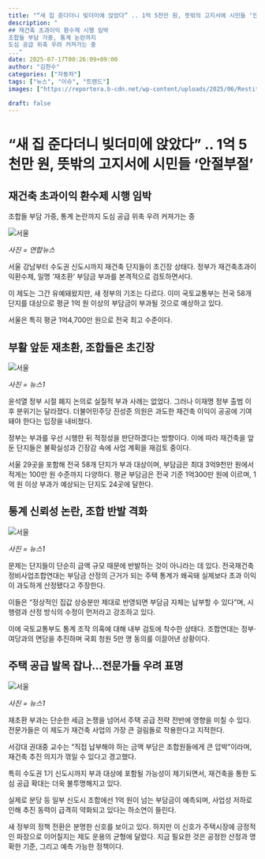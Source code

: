 ```yaml
---
title: "“새 집 준다더니 빚더미에 앉았다” .. 1억 5천만 원, 뜻밖의 고지서에 시민들 ‘안절부절’"
description: "
## 재건축 초과이익 환수제 시행 임박
조합들 부담 가중, 통계 논란까지
도심 공급 위축 우려 커져가는 중
..."
date: 2025-07-17T00:26:09+09:00
author: "김한수"
categories: ["자동차"]
tags: ["뉴스", "이슈", "트렌드"]
images: ["https://reportera.b-cdn.net/wp-content/uploads/2025/06/Restitution-of-Excess-Rebuilding-Gains-1024x576.jpg"]

draft: false
---
```


# “새 집 준다더니 빚더미에 앉았다” .. 1억 5천만 원, 뜻밖의 고지서에 시민들 ‘안절부절’


## 재건축 초과이익 환수제 시행 임박
조합들 부담 가중, 통계 논란까지
도심 공급 위축 우려 커져가는 중


![서울](https://reportera.b-cdn.net/wp-content/uploads/2025/06/Restitution-of-Excess-Rebuilding-Gains-1024x576.jpg)

*사진 = 연합뉴스*

서울 강남부터 수도권 신도시까지 재건축 단지들이 초긴장 상태다. 정부가 재건축초과이익환수제, 일명 ‘재초환’ 부담금 부과를 본격적으로 검토하면서다.

이 제도는 그간 유예돼왔지만, 새 정부의 기조는 다르다. 이미 국토교통부는 전국 58개 단지를 대상으로 평균 1억 원 이상의 부담금이 부과될 것으로 예상하고 있다.

서울은 특히 평균 1억4,700만 원으로 전국 최고 수준이다.


## 부활 앞둔 재초환, 조합들은 초긴장


![서울](https://reportera.b-cdn.net/wp-content/uploads/2025/06/이재명-정부-2-1024x490.jpg)

*사진 = 뉴스1*

윤석열 정부 시절 폐지 논의로 실질적 부과 사례는 없었다. 그러나 이재명 정부 출범 이후 분위기는 달라졌다. 더불어민주당 진성준 의원은 과도한 재건축 이익이 공공에 기여돼야 한다는 입장을 내비쳤다.

정부는 부과를 우선 시행한 뒤 적정성을 판단하겠다는 방향이다. 이에 따라 재건축을 앞둔 단지들은 불확실성과 긴장감 속에 사업 계획을 재검토 중이다.

서울 29곳을 포함해 전국 58개 단지가 부과 대상이며, 부담금은 최대 3억9천만 원에서 적게는 100만 원 수준까지 다양하다. 평균 부담금은 전국 기준 1억300만 원에 이르며, 1억 원 이상 부과가 예상되는 단지도 24곳에 달한다.


## 통계 신뢰성 논란, 조합 반발 격화


![서울](https://reportera.b-cdn.net/wp-content/uploads/2025/06/아파트-3-1024x768.jpg)

*사진 = 뉴스1*

문제는 단지들이 단순히 금액 규모 때문에 반발하는 것이 아니라는 데 있다. 전국재건축정비사업조합연대는 부담금 산정의 근거가 되는 주택 통계가 왜곡돼 실제보다 초과 이익이 과도하게 산정됐다고 주장한다.

이들은 “정상적인 집값 상승분만 제대로 반영되면 부담금 자체는 납부할 수 있다”며, 시행령과 산정 방식의 수정이 먼저라고 강조하고 있다.

이에 국토교통부도 통계 조작 의혹에 대해 내부 검토에 착수한 상태다. 조합연대는 정부·여당과의 면담을 추진하며 국회 청원 5만 명 동의를 이끌어낸 상황이다.


## 주택 공급 발목 잡나…전문가들 우려 표명


![서울](https://reportera.b-cdn.net/wp-content/uploads/2025/06/아파트-4-1024x683.jpg)

*사진 = 뉴스1*

재초환 부과는 단순한 세금 논쟁을 넘어서 주택 공급 전략 전반에 영향을 미칠 수 있다. 전문가들은 이 제도가 재건축 사업의 가장 큰 걸림돌로 작용한다고 지적한다.

서강대 권대중 교수는 “직접 납부해야 하는 금액 부담은 조합원들에게 큰 압박”이라며, 재건축 추진 의지가 꺾일 수 있다고 경고했다.

특히 수도권 1기 신도시까지 부과 대상에 포함될 가능성이 제기되면서, 재건축을 통한 도심 공급 확대는 더욱 불투명해지고 있다.

실제로 분당 등 일부 신도시 조합에선 1억 원이 넘는 부담금이 예측되며, 사업성 저하로 인해 추진 동력이 급격히 약화되고 있다는 하소연이 들린다.

새 정부의 정책 전환은 분명한 신호를 보이고 있다. 하지만 이 신호가 주택시장에 긍정적인 파장으로 이어질지는 제도 운용의 균형에 달렸다. 지금 필요한 것은 공정한 산정과 명확한 기준, 그리고 예측 가능한 정책이다.
